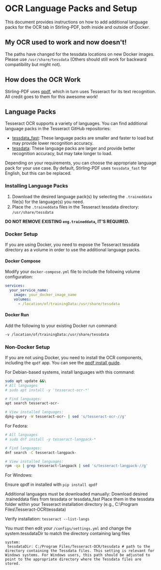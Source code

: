 # OCR Language Packs and Setup

This document provides instructions on how to add additional language packs for the OCR tab in Stirling-PDF, both inside and outside of Docker.

## My OCR used to work and now doesn't!

The paths have changed for the tessdata locations on new Docker images. Please use `/usr/share/tessdata` (Others should still work for backward compatibility but might not).

## How does the OCR Work

Stirling-PDF uses [qpdf](https://github.com/qpdf/qpdf), which in turn uses Tesseract for its text recognition. All credit goes to them for this awesome work!

## Language Packs

Tesseract OCR supports a variety of languages. You can find additional language packs in the Tesseract GitHub repositories:

- [tessdata_fast](https://github.com/tesseract-ocr/tessdata_fast): These language packs are smaller and faster to load but may provide lower recognition accuracy.
- [tessdata](https://github.com/tesseract-ocr/tessdata): These language packs are larger and provide better recognition accuracy, but may take longer to load.

Depending on your requirements, you can choose the appropriate language pack for your use case. By default, Stirling-PDF uses `tessdata_fast` for English, but this can be replaced.

### Installing Language Packs

1. Download the desired language pack(s) by selecting the `.traineddata` file(s) for the language(s) you need.
2. Place the `.traineddata` files in the Tesseract tessdata directory: `/usr/share/tessdata`

**DO NOT REMOVE EXISTING `eng.traineddata`, IT'S REQUIRED.**

### Docker Setup

If you are using Docker, you need to expose the Tesseract tessdata directory as a volume in order to use the additional language packs.

#### Docker Compose

Modify your `docker-compose.yml` file to include the following volume configuration:

```yaml
services:
  your_service_name:
    image: your_docker_image_name
    volumes:
      - /location/of/trainingData:/usr/share/tessdata
```

#### Docker Run

Add the following to your existing Docker run command:

```bash
-v /location/of/trainingData:/usr/share/tessdata
```

### Non-Docker Setup

If you are not using Docker, you need to install the OCR components, including the `qpdf` app. You can see the [qpdf install guide](https://qpdf.readthedocs.io/en/latest/installation.html).

For Debian-based systems, install languages with this command:

```bash
sudo apt update &&\
# All languages
# sudo apt install -y 'tesseract-ocr-*'

# Find languages:
apt search tesseract-ocr-

# View installed languages:
dpkg-query -W tesseract-ocr- | sed 's/tesseract-ocr-//g'
```

For Fedora:

```bash
# All languages
# sudo dnf install -y tesseract-langpack-*

# Find languages:
dnf search -C tesseract-langpack-

# View installed languages:
rpm -qa | grep tesseract-langpack | sed 's/tesseract-langpack-//g'
```

For Windows:

Ensure qpdf in installed with
``pip install qpdf``

Additional languages must be downloaded manually:
Download desired .traineddata files from tessdata or tessdata_fast
Place them in the tessdata folder within your Tesseract installation directory
(e.g., C:\Program Files\Tesseract-OCR\tessdata)

Verify installation:
``tesseract --list-langs``

You must then edit your ``/configs/settings.yml`` and change the system.tessdataDir to match the directory containing lang files
```
system:
 tessdataDir: C:/Program Files/Tesseract-OCR/tessdata # path to the directory containing the Tessdata files. This setting is relevant for Windows systems. For Windows users, this path should be adjusted to point to the appropriate directory where the Tessdata files are stored.
```
  
